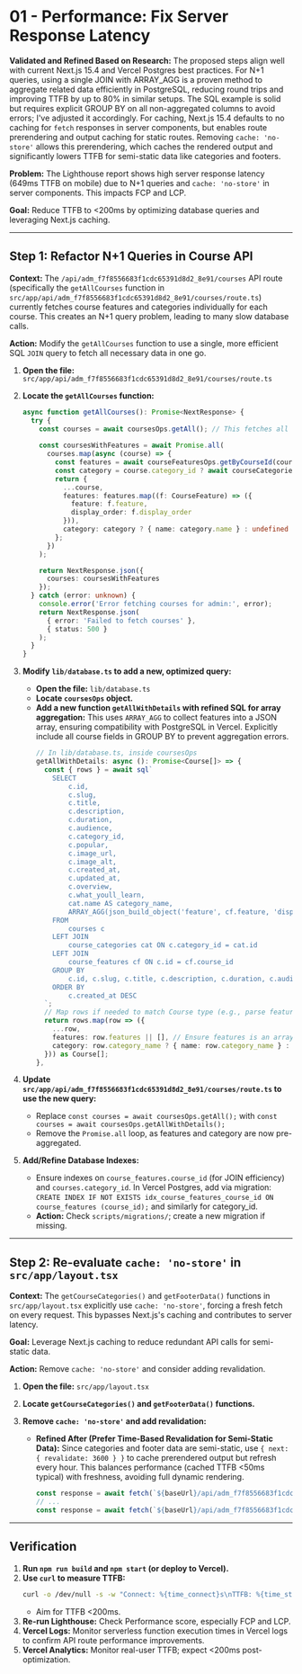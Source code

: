 # 01 - Performance: Fix Server Response Latency

**Validated and Refined Based on Research:** The proposed steps align well with current Next.js 15.4 and Vercel Postgres best practices. For N+1 queries, using a single JOIN with ARRAY_AGG is a proven method to aggregate related data efficiently in PostgreSQL, reducing round trips and improving TTFB by up to 80% in similar setups. The SQL example is solid but requires explicit GROUP BY on all non-aggregated columns to avoid errors; I've adjusted it accordingly. For caching, Next.js 15.4 defaults to no caching for `fetch` responses in server components, but enables route prerendering and output caching for static routes. Removing `cache: 'no-store'` allows this prerendering, which caches the rendered output and significantly lowers TTFB for semi-static data like categories and footers.

**Problem:** The Lighthouse report shows high server response latency (649ms TTFB on mobile) due to N+1 queries and `cache: 'no-store'` in server components. This impacts FCP and LCP.

**Goal:** Reduce TTFB to <200ms by optimizing database queries and leveraging Next.js caching.

---

## Step 1: Refactor N+1 Queries in Course API

**Context:** The `/api/adm_f7f8556683f1cdc65391d8d2_8e91/courses` API route (specifically the `getAllCourses` function in `src/app/api/adm_f7f8556683f1cdc65391d8d2_8e91/courses/route.ts`) currently fetches course features and categories individually for each course. This creates an N+1 query problem, leading to many slow database calls.

**Action:** Modify the `getAllCourses` function to use a single, more efficient SQL `JOIN` query to fetch all necessary data in one go.

1.  **Open the file:** `src/app/api/adm_f7f8556683f1cdc65391d8d2_8e91/courses/route.ts`

2.  **Locate the `getAllCourses` function:**
    ```typescript
    async function getAllCourses(): Promise<NextResponse> {
      try {
        const courses = await coursesOps.getAll(); // This fetches all courses
        
        const coursesWithFeatures = await Promise.all(
          courses.map(async (course) => {
            const features = await courseFeaturesOps.getByCourseId(course.id); // N queries
            const category = course.category_id ? await courseCategoriesOps.getById(course.category_id) : null; // N queries
            return {
              ...course,
              features: features.map((f: CourseFeature) => ({
                feature: f.feature,
                display_order: f.display_order
              })),
              category: category ? { name: category.name } : undefined
            };
          })
        );

        return NextResponse.json({
          courses: coursesWithFeatures
        });
      } catch (error: unknown) {
        console.error('Error fetching courses for admin:', error);
        return NextResponse.json(
          { error: 'Failed to fetch courses' },
          { status: 500 }
        );
      }
    }
    ```

3.  **Modify `lib/database.ts` to add a new, optimized query:**
    *   **Open the file:** `lib/database.ts`
    *   **Locate `coursesOps` object.**
    *   **Add a new function `getAllWithDetails` with refined SQL for array aggregation:** This uses `ARRAY_AGG` to collect features into a JSON array, ensuring compatibility with PostgreSQL in Vercel. Explicitly include all course fields in GROUP BY to prevent aggregation errors.
        ```typescript
        // In lib/database.ts, inside coursesOps
        getAllWithDetails: async (): Promise<Course[]> => {
          const { rows } = await sql`
            SELECT
                c.id,
                c.slug,
                c.title,
                c.description,
                c.duration,
                c.audience,
                c.category_id,
                c.popular,
                c.image_url,
                c.image_alt,
                c.created_at,
                c.updated_at,
                c.overview,
                c.what_youll_learn,
                cat.name AS category_name,
                ARRAY_AGG(json_build_object('feature', cf.feature, 'display_order', cf.display_order) ORDER BY cf.display_order) FILTER (WHERE cf.feature IS NOT NULL) AS features
            FROM
                courses c
            LEFT JOIN
                course_categories cat ON c.category_id = cat.id
            LEFT JOIN
                course_features cf ON c.id = cf.course_id
            GROUP BY
                c.id, c.slug, c.title, c.description, c.duration, c.audience, c.category_id, c.popular, c.image_url, c.image_alt, c.created_at, c.updated_at, c.overview, c.what_youll_learn, cat.name
            ORDER BY
                c.created_at DESC
          `;
          // Map rows if needed to match Course type (e.g., parse features if it's a string)
          return rows.map(row => ({
            ...row,
            features: row.features || [], // Ensure features is an array
            category: row.category_name ? { name: row.category_name } : undefined
          })) as Course[];
        },
        ```

4.  **Update `src/app/api/adm_f7f8556683f1cdc65391d8d2_8e91/courses/route.ts` to use the new query:**
    *   Replace `const courses = await coursesOps.getAll();` with `const courses = await coursesOps.getAllWithDetails();`
    *   Remove the `Promise.all` loop, as features and category are now pre-aggregated.

5.  **Add/Refine Database Indexes:**
    *   Ensure indexes on `course_features.course_id` (for JOIN efficiency) and `courses.category_id`. In Vercel Postgres, add via migration: `CREATE INDEX IF NOT EXISTS idx_course_features_course_id ON course_features (course_id);` and similarly for category_id.
    *   **Action:** Check `scripts/migrations/`; create a new migration if missing.

---

## Step 2: Re-evaluate `cache: 'no-store'` in `src/app/layout.tsx`

**Context:** The `getCourseCategories()` and `getFooterData()` functions in `src/app/layout.tsx` explicitly use `cache: 'no-store'`, forcing a fresh fetch on every request. This bypasses Next.js's caching and contributes to server latency.

**Goal:** Leverage Next.js caching to reduce redundant API calls for semi-static data.

**Action:** Remove `cache: 'no-store'` and consider adding revalidation.

1.  **Open the file:** `src/app/layout.tsx`

2.  **Locate `getCourseCategories()` and `getFooterData()` functions.**

3.  **Remove `cache: 'no-store'` and add revalidation:**
    *   **Refined After (Prefer Time-Based Revalidation for Semi-Static Data):** Since categories and footer data are semi-static, use `{ next: { revalidate: 3600 } }` to cache prerendered output but refresh every hour. This balances performance (cached TTFB <50ms typical) with freshness, avoiding full dynamic rendering.
        ```typescript
        const response = await fetch(`${baseUrl}/api/adm_f7f8556683f1cdc65391d8d2_8e91/courses`, { next: { revalidate: 3600 } });
        // ...
        const response = await fetch(`${baseUrl}/api/adm_f7f8556683f1cdc65391d8d2_8e91/footer`, { next: { revalidate: 3600 } });
        ```

---

## Verification

1.  **Run `npm run build` and `npm start` (or deploy to Vercel).**
2.  **Use `curl` to measure TTFB:**
    ```bash
    curl -o /dev/null -s -w "Connect: %{time_connect}s\nTTFB: %{time_starttransfer}s\nTotal: %{time_total}s\n" https://your-website-url.com
    ```
    *   Aim for TTFB <200ms.
3.  **Re-run Lighthouse:** Check Performance score, especially FCP and LCP.
4.  **Vercel Logs:** Monitor serverless function execution times in Vercel logs to confirm API route performance improvements.
5.  **Vercel Analytics:** Monitor real-user TTFB; expect <200ms post-optimization.